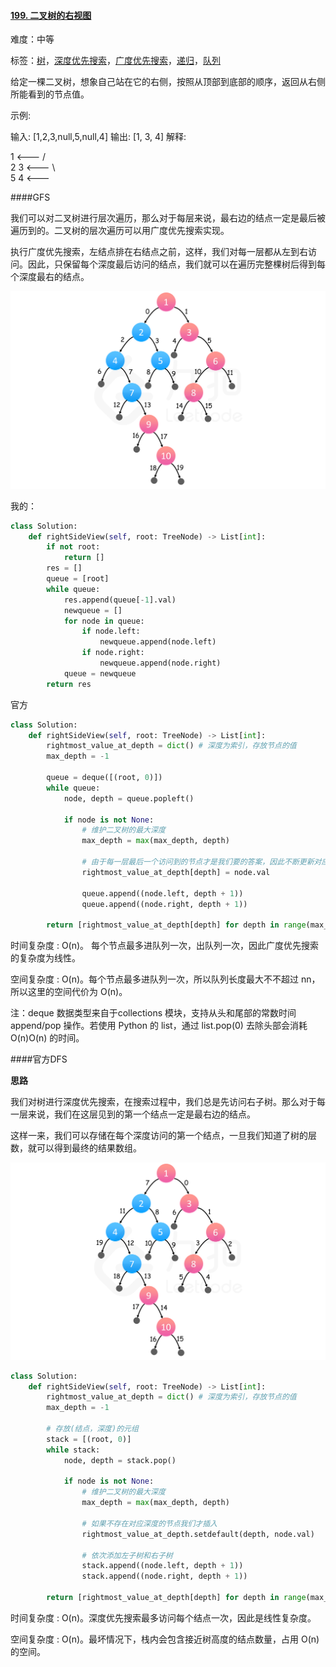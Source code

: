 #### [199. 二叉树的右视图](https://leetcode-cn.com/problems/binary-tree-right-side-view/)

难度：中等

标签：[树](../Topic/树.md)，[深度优先搜索](../Topic/深度优先搜索.md)，[广度优先搜索](../Topic/广度优先搜索.md)，[递归](../Topic/递归.md)，[队列](../Topic/队列.md)

给定一棵二叉树，想象自己站在它的右侧，按照从顶部到底部的顺序，返回从右侧所能看到的节点值。

示例:

输入: [1,2,3,null,5,null,4]
输出: [1, 3, 4]
解释:

   1            <---
 /   \
2     3         <---
 \     \
  5     4       <---



####GFS

我们可以对二叉树进行层次遍历，那么对于每层来说，最右边的结点一定是最后被遍历到的。二叉树的层次遍历可以用广度优先搜索实现。

执行广度优先搜索，左结点排在右结点之前，这样，我们对每一层都从左到右访问。因此，只保留每个深度最后访问的结点，我们就可以在遍历完整棵树后得到每个深度最右的结点。

![fig2](img/199_fig2.png)

我的：

```python
class Solution:
    def rightSideView(self, root: TreeNode) -> List[int]:
        if not root:
            return []
        res = []
        queue = [root]
        while queue:
            res.append(queue[-1].val)
            newqueue = []
            for node in queue:
                if node.left:
                    newqueue.append(node.left)
                if node.right:
                    newqueue.append(node.right)
            queue = newqueue
        return res
```

官方

```python
class Solution:
    def rightSideView(self, root: TreeNode) -> List[int]:
        rightmost_value_at_depth = dict() # 深度为索引，存放节点的值
        max_depth = -1

        queue = deque([(root, 0)])
        while queue:
            node, depth = queue.popleft()

            if node is not None:
                # 维护二叉树的最大深度
                max_depth = max(max_depth, depth)

                # 由于每一层最后一个访问到的节点才是我们要的答案，因此不断更新对应深度的信息即可
                rightmost_value_at_depth[depth] = node.val

                queue.append((node.left, depth + 1))
                queue.append((node.right, depth + 1))

        return [rightmost_value_at_depth[depth] for depth in range(max_depth + 1)]
```

时间复杂度 : O(n)。 每个节点最多进队列一次，出队列一次，因此广度优先搜索的复杂度为线性。

空间复杂度 : O(n)。每个节点最多进队列一次，所以队列长度最大不不超过 nn，所以这里的空间代价为 O(n)。

注：deque 数据类型来自于collections 模块，支持从头和尾部的常数时间 append/pop 操作。若使用 Python 的 list，通过 list.pop(0) 去除头部会消耗 O(n)O(n) 的时间。



####官方DFS

**思路**

我们对树进行深度优先搜索，在搜索过程中，我们总是先访问右子树。那么对于每一层来说，我们在这层见到的第一个结点一定是最右边的结点。

这样一来，我们可以存储在每个深度访问的第一个结点，一旦我们知道了树的层数，就可以得到最终的结果数组。

![fig1](img/199_fig1.png)

```python
class Solution:
    def rightSideView(self, root: TreeNode) -> List[int]:
        rightmost_value_at_depth = dict() # 深度为索引，存放节点的值
        max_depth = -1

        # 存放(结点，深度)的元组
        stack = [(root, 0)]
        while stack:
            node, depth = stack.pop()

            if node is not None:
                # 维护二叉树的最大深度
                max_depth = max(max_depth, depth)

                # 如果不存在对应深度的节点我们才插入
                rightmost_value_at_depth.setdefault(depth, node.val)

                # 依次添加左子树和右子树
                stack.append((node.left, depth + 1))
                stack.append((node.right, depth + 1))

        return [rightmost_value_at_depth[depth] for depth in range(max_depth + 1)]
```

时间复杂度 : O(n)。深度优先搜索最多访问每个结点一次，因此是线性复杂度。

空间复杂度 : O(n)。最坏情况下，栈内会包含接近树高度的结点数量，占用 O(n) 的空间。


